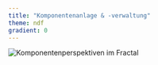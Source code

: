 ```yaml
---
title: "Komponentenanlage & -verwaltung"
theme: ndf
gradient: 0
---
```

![Komponentenperspektiven im Fractal](images/fractal-perspectives.png)

